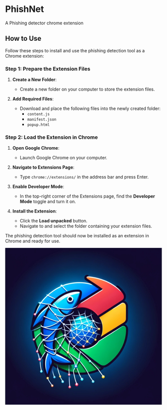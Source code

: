 # PhishNet
A Phishing detector chrome extension 

## How to Use

Follow these steps to install and use the phishing detection tool as a Chrome extension:

### Step 1: Prepare the Extension Files
1. **Create a New Folder**:
   - Create a new folder on your computer to store the extension files.

2. **Add Required Files**:
   - Download and place the following files into the newly created folder:
     - `content.js`
     - `manifest.json`
     - `popup.html`

### Step 2: Load the Extension in Chrome
1. **Open Google Chrome**:
   - Launch Google Chrome on your computer.

2. **Navigate to Extensions Page**:
   - Type `chrome://extensions/` in the address bar and press Enter.

3. **Enable Developer Mode**:
   - In the top-right corner of the Extensions page, find the **Developer Mode** toggle and turn it on.

4. **Install the Extension**:
   - Click the **Load unpacked** button.
   - Navigate to and select the folder containing your extension files.

The phishing detection tool should now be installed as an extension in Chrome and ready for use.

  
![alt text](https://github.com/Idodo12/PhishNet/blob/main/logo.png?raw=true)
